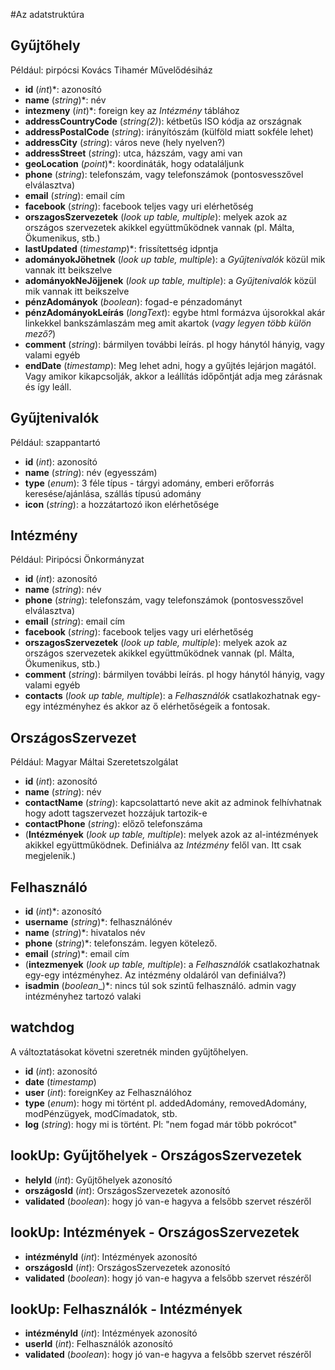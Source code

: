 #Az adatstruktúra

## Gyűjtőhely
Például: pirpócsi Kovács Tihamér Művelődésiház
* __id__ (_int_)*:  azonosító
* __name__ (_string_)*: név
* __intezmeny__ (_int_)*: foreign key az _Intézmény_ táblához
* __addressCountryCode__ (_string(2)_): kétbetűs ISO kódja az országnak
* __addressPostalCode__ (_string_): irányítószám (külföld miatt sokféle lehet)
* __addressCity__ (_string_): város neve (hely nyelven?)
* __addressStreet__ (_string_): utca, házszám, vagy ami van
* __geoLocation__ (_point_)*: koordináták, hogy odataláljunk
* __phone__ (_string_): telefonszám, vagy telefonszámok (pontosvesszővel elválasztva)
* __email__ (_string_): email cím
* __facebook__ (_string_): facebook teljes vagy uri elérhetőség
* __orszagosSzervezetek__ (_look up table, multiple_): melyek azok az országos szervezetek akikkel együttműködnek vannak (pl. Málta, Ökumenikus, stb.)
* __lastUpdated__ (_timestamp_)*: frissítettség idpntja
* __adományokJöhetnek__ (_look up table, multiple_): a _Gyűjtenivalók_ közül mik vannak itt beikszelve
* __adományokNeJöjjenek__ (_look up table, multiple_): a _Gyűjtenivalók_ közül mik vannak itt beikszelve
* __pénzAdományok__ (_boolean_): fogad-e pénzadományt
* __pénzAdományokLeírás__ (_longText_): egybe html formázva újsorokkal akár linkekkel bankszámlaszám meg amit akartok (_vagy legyen több külön mező?_)
* __comment__ (_string_): bármilyen további leírás. pl hogy hánytól hányig, vagy valami egyéb
* __endDate__ (_timestamp_): Meg lehet adni, hogy a gyűjtés lejárjon magától. Vagy amikor kikapcsolják, akkor a leállítás időpőntját adja meg zárásnak és így leáll.

## Gyűjtenivalók
Például: szappantartó
* __id__ (_int_):  azonosító
* __name__ (_string_): név (egyesszám)
* __type__ (_enum_): 3 féle típus - tárgyi adomány, emberi erőforrás keresése/ajánlása, szállás típusú adomány
* __icon__ (_string_): a hozzátartozó ikon elérhetősége

## Intézmény
Például: Piripócsi Önkormányzat
* __id__ (_int_):  azonosító
* __name__ (_string_): név
* __phone__ (_string_): telefonszám, vagy telefonszámok (pontosvesszővel elválasztva)
* __email__ (_string_): email cím
* __facebook__ (_string_): facebook teljes vagy uri elérhetőség
* __orszagosSzervezetek__ (_look up table, multiple_): melyek azok az országos szervezetek akikkel együttműködnek vannak (pl. Málta, Ökumenikus, stb.)
* __comment__ (_string_): bármilyen további leírás. pl hogy hánytól hányig, vagy valami egyéb
* __contacts__ (_look up table, multiple_): a _Felhasználók_ csatlakozhatnak egy-egy intézményhez és akkor az ő elérhetőségeik a fontosak.


## OrszágosSzervezet
Például: Magyar Máltai Szeretetszolgálat
* __id__ (_int_):  azonosító
* __name__ (_string_): név
* __contactName__ (_string_): kapcsolattartó neve akit az adminok felhívhatnak hogy adott tagszervezet hozzájuk tartozik-e
* __contactPhone__ (_string_): előző telefonszáma
* (__Intézmények__ (_look up table, multiple_): melyek azok az al-intézmények akikkel együttműködnek. Definiálva az _Intézmény_ felől van. Itt csak megjelenik.)

## Felhasználó
* __id__ (_int_)*:  azonosító
* __username__ (_string_)*: felhasználónév
* __name__ (_string_)*: hivatalos név
* __phone__ (_string_)*: telefonszám. legyen kötelező.
* __email__ (_string_)*: email cím
* (__intezmenyek__ (_look up table, multiple_): a _Felhasználók_ csatlakozhatnak egy-egy intézményhez. Az intézmény oldaláról van definiálva?)
* __isadmin__ (_boolean__)*: nincs túl sok szintű felhasználó. admin vagy intézményhez tartozó valaki

## watchdog
A változtatásokat követni szeretnék minden gyűjtőhelyen.
* __id__ (_int_):  azonosító
* __date__ (_timestamp_)
* __user__ (_int_): foreignKey az Felhasználóhoz
* __type__ (_enum_): hogy mi történt pl. addedAdomány, removedAdomány, modPénzügyek, modCímadatok, stb.
* __log__ (_string_): hogy mi is történt. Pl: "nem fogad már több pokrócot"

## lookUp: Gyűjtőhelyek - OrszágosSzervezetek
* __helyId__ (_int_):  Gyűjtőhelyek azonosító
* __országosId__ (_int_):  OrszágosSzervezetek azonosító
* __validated__ (_boolean_): hogy jó van-e hagyva a felsőbb szervet részéről

## lookUp: Intézmények - OrszágosSzervezetek
* __intézményId__ (_int_):  Intézmények azonosító
* __országosId__ (_int_):  OrszágosSzervezetek azonosító
* __validated__ (_boolean_): hogy jó van-e hagyva a felsőbb szervet részéről

## lookUp: Felhasználók - Intézmények
* __intézményId__ (_int_):  Intézmények azonosító
* __userId__ (_int_):  Felhasználók azonosító
* __validated__ (_boolean_): hogy jó van-e hagyva a felsőbb szervet részéről